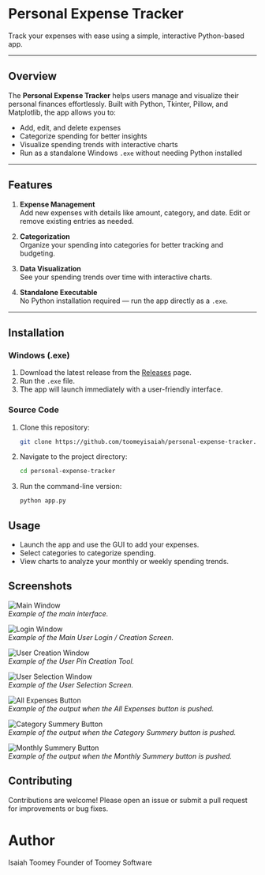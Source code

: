 # Personal Expense Tracker

Track your expenses with ease using a simple, interactive Python-based app.

---

## Overview

The **Personal Expense Tracker** helps users manage and visualize their personal finances effortlessly. Built with Python, Tkinter, Pillow, and Matplotlib, the app allows you to:

- Add, edit, and delete expenses
- Categorize spending for better insights
- Visualize spending trends with interactive charts
- Run as a standalone Windows `.exe` without needing Python installed

---

## Features

1. **Expense Management**  
   Add new expenses with details like amount, category, and date. Edit or remove existing entries as needed.

2. **Categorization**  
   Organize your spending into categories for better tracking and budgeting.

3. **Data Visualization**  
   See your spending trends over time with interactive charts.

4. **Standalone Executable**  
   No Python installation required — run the app directly as a `.exe`.

---

## Installation

### Windows (.exe)
1. Download the latest release from the [Releases](https://github.com/toomeyisaiah/Personal-Expense-Tracker/releases) page.
2. Run the `.exe` file.
3. The app will launch immediately with a user-friendly interface.

### Source Code
1. Clone this repository:
   ```bash
   git clone https://github.com/toomeyisaiah/personal-expense-tracker.git
2. Navigate to the project directory:
    ```bash
    cd personal-expense-tracker
3. Run the command-line version:
    ```bash
    python app.py

    
## Usage

- Launch the app and use the GUI to add your expenses.  
- Select categories to categorize spending.  
- View charts to analyze your monthly or weekly spending trends.  

## Screenshots

![Main Window](screenshots/MainWindow.png)  
*Example of the main interface.*

![Login Window](screenshots/UserLogin.png)  
*Example of the Main User Login / Creation Screen.*

![User Creation Window](screenshots/UserPinCreation.png)  
*Example of the User Pin Creation Tool.*

![User Selection Window](screenshots/UserSelection.png)  
*Example of the User Selection Screen.*

![All Expenses Button](screenshots/AllExpenses.png)  
*Example of the output when the All Expenses button is pushed.*

![Category Summery Button](screenshots/CategorySummery.png)  
*Example of the output when the Category Summery button is pushed.*

![Monthly Summery Button](screenshots/MonthlySummery.png)  
*Example of the output when the Monthly Summery button is pushed.*

## Contributing

Contributions are welcome! Please open an issue or submit a pull request for improvements or bug fixes.


# Author

Isaiah Toomey
Founder of Toomey Software
